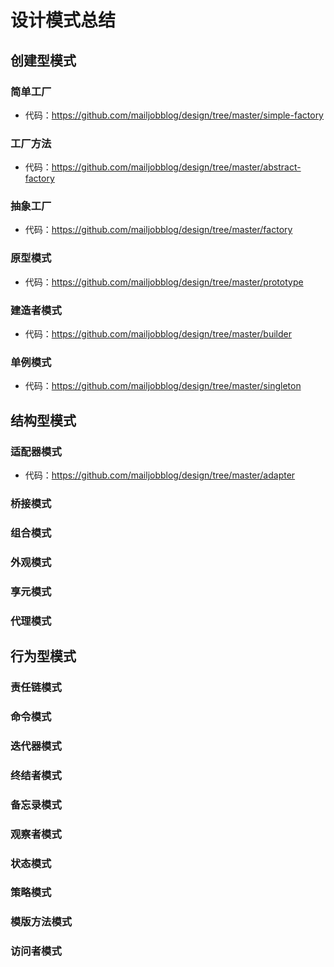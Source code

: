 # 设计模式总结

## 创建型模式

### 简单工厂

- 代码：https://github.com/mailjobblog/design/tree/master/simple-factory

### 工厂方法

- 代码：https://github.com/mailjobblog/design/tree/master/abstract-factory

### 抽象工厂

- 代码：https://github.com/mailjobblog/design/tree/master/factory

### 原型模式

- 代码：https://github.com/mailjobblog/design/tree/master/prototype

### 建造者模式

- 代码：https://github.com/mailjobblog/design/tree/master/builder

### 单例模式

- 代码：https://github.com/mailjobblog/design/tree/master/singleton

## 结构型模式

### 适配器模式

- 代码：https://github.com/mailjobblog/design/tree/master/adapter

### 桥接模式

### 组合模式

### 外观模式

### 享元模式

### 代理模式

## 行为型模式

### 责任链模式

### 命令模式

### 迭代器模式

### 终结者模式

### 备忘录模式

### 观察者模式

### 状态模式

### 策略模式

### 模版方法模式

### 访问者模式

